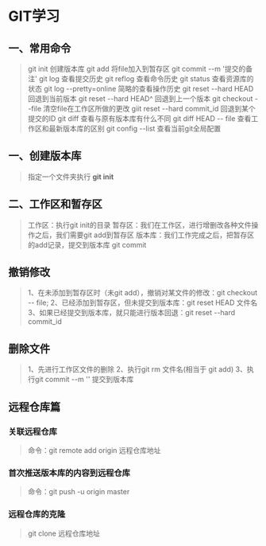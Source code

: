 # GIT学习 #
## 一、常用命令 ##
> git init 创建版本库
> git add <file> 将file加入到暂存区
> git commit --m '提交的备注' 
> git log 查看提交历史
> git reflog 查看命令历史
> git status 查看资源库的状态
> git log --pretty=online 简略的查看操作历史
> git reset --hard HEAD 回退到当前版本
> git reset --hard HEAD^ 回退到上一个版本
> git checkout --file 清空file在工作区所做的更改
> giit reset --hard commit_id 回退到某个提交的ID
> git diff 查看与原有版本库有什么不同
> git diff HEAD -- file 查看工作区和最新版本库的区别
> git config --list 查看当前git全局配置


## 一、创建版本库 ##
> 指定一个文件夹执行 **git init**


## 二、工作区和暂存区 ##
> 工作区：执行git init的目录
> 暂存区：我们在工作区，进行增删改各种文件操作之后，我们需要git add到暂存区
> 版本库：我们工作完成之后，把暂存区的add记录，提交到版本库 git commit


## 撤销修改 ##
> 1、在未添加到暂存区时（未git add），撤销对某文件的修改：git checkout -- file;
> 2、已经添加到暂存区，但未提交到版本库：git reset HEAD 文件名
> 3、如果已经提交到版本库，就只能进行版本回退：git reset --hard commit_id

## 删除文件 ##
> 1、先进行工作区文件的删除
> 2、执行git rm 文件名(相当于 git add)
> 3、执行git commit --m '' 提交到版本库

## 远程仓库篇 ##
### 关联远程仓库 ###
> 命令：git remote add origin 远程仓库地址

### 首次推送版本库的内容到远程仓库 ###
> 命令：git push -u origin master

### 远程仓库的克隆 ###
> git clone 远程仓库地址


